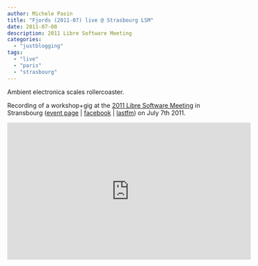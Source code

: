 ```yaml
---
author: Michele Pasin
title: "Fjords (2011-07) live @ Strasbourg LSM"
date: 2011-07-08
description: 2011 Libre Software Meeting
categories: 
  - "justblogging"
tags: 
  - "live"
  - "paris"
  - "strasbourg"
---
```


Ambient electronica scales rollercoaster. 

Recording of a workshop+gig at the [2011 Libre Software Meeting](http://2011.rmll.info/?lang=en) in Stransbourg ([event page](http://2011.rmll.info/Programme-du-festival?lang=en) | [facebook](http://www.facebook.com/event.php?eid=247195045307080) | [lastfm](http://www.last.fm/event/1989716+Livecoding+concert)) on July 7th 2011.

<iframe width="560" height="315" src="https://www.youtube.com/embed/7NlpZNVEVUM?si=AyWTuqESwZfRApZw&autoplay=1&amp;start=340" title="YouTube video player" frameborder="0" allow="accelerometer; autoplay; clipboard-write; encrypted-media; gyroscope; picture-in-picture; web-share" referrerpolicy="strict-origin-when-cross-origin" allowfullscreen></iframe>
